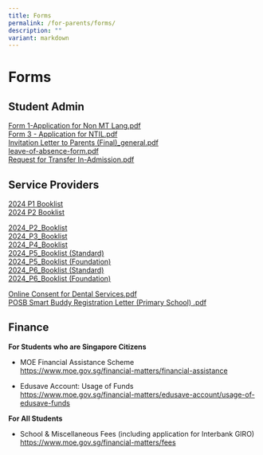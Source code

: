 ```yaml
---
title: Forms
permalink: /for-parents/forms/
description: ""
variant: markdown
---
```

# Forms

## Student Admin

<a href="/files/Forms/Form%201-Application%20for%20Non%20MT%20Lang.pdf" target="_blank">Form 1-Application for Non MT Lang.pdf</a>   
<a href="/files/Forms/Form%203%20-%20Application%20for%20NTIL.pdf" target="_blank">Form 3 - Application for NTIL.pdf</a>    
<a href="/files/Forms/Invitation%20Letter%20to%20Parents%20(Final)_general.pdf" target="_blank">Invitation Letter to Parents (Final)_general.pdf</a>    
<a href="/files/Forms/leave-of-absence-form.pdf" target="_blank">leave-of-absence-form.pdf</a>     
<a href="/files/Forms/Request%20for%20Transfer%20In-Admission.pdf" target="_blank">Request for Transfer In-Admission.pdf</a>

## Service Providers

<a href="/files/Forms/2024_P1_Booklist.pdf" target="_blank">2024 P1 Booklist</a> <br>
<a href="/files/Forms/2024_P2_Booklist.pdf" target="_blank">2024 P2 Booklist</a>


[2024_P2_Booklist](/files/Forms/2024_P2_Booklist.pdf) <br>
[2024_P3_Booklist](/files/Forms/2024_P3_Booklist.pdf) <br>
[2024_P4_Booklist](/files/Forms/2024_P4_Booklist.pdf) <br>
[2024_P5_Booklist (Standard)](/files/Forms/2024_P5_Booklist__Standard_.pdf) <br>
[2024_P5_Booklist (Foundation)](/files/Forms/2024_P5_Booklist__Foundation_.pdf) <br>
[2024_P6_Booklist (Standard)](/files/Forms/2024_P6_Booklist__Standard_.pdf) <br>
[2024_P6_Booklist (Foundation)](/files/Forms/2024_P6_Booklist__Foundation_.pdf)


<a href="/files/Forms/Online%20Consent%20for%20Dental%20Services.pdf" target="_blank">Online Consent for Dental Services.pdf</a>    
<a href="/files/Forms/POSB%20Smart%20Buddy%20Registration%20Letter%20(Primary%20School)%20.pdf" target="_blank">POSB Smart Buddy Registration Letter (Primary School) .pdf</a>      


## Finance

**For Students who are Singapore Citizens**

* MOE Financial Assistance Scheme  <br> 
<a href="https://www.moe.gov.sg/financial-matters/financial-assistance">https://www.moe.gov.sg/financial-matters/financial-assistance</a>

* Edusave Account: Usage of Funds <br> 
<a href="https://www.moe.gov.sg/financial-matters/edusave-account/usage-of-edusave-funds">https://www.moe.gov.sg/financial-matters/edusave-account/usage-of-edusave-funds</a>

**For All Students**

* School &amp; Miscellaneous Fees (including application for Interbank GIRO)  <br> 
<a href="https://www.moe.gov.sg/financial-matters/fees">https://www.moe.gov.sg/financial-matters/fees</a>